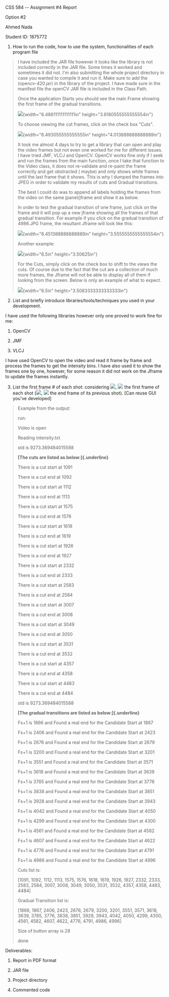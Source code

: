 CSS 584 -- Assignment #4 Report

Option #2

Ahmed Nada

Student ID: 1875772

1.  How to run the code, how to use the system, functionalities of each
    program file

> I have included the JAR file however it looks like the library is not
> included correctly in the JAR file. Some times it worked and sometimes
> it did not. I'm also submitting the whole project directory in case
> you wanted to compile it and run it. Make sure to add the
> (opencv-420.jar) in the library of the project. I have made sure in
> the manifest file the openCV JAR file is included in the Class Path.
>
> Once the application Starts you should see the main Frame showing the
> first frame of the gradual transitions.
>
> ![](./media/image1.png){width="6.486111111111111in"
> height="3.6180555555555554in"}
>
> To choose viewing the cut frames, click on the check box "Cuts".
>
> ![](./media/image2.png){width="6.493055555555555in"
> height="4.013888888888889in"}
>
> It took me almost 4 days to try to get a library that can open and
> play the video frames but not even one worked for me for different
> issues. I have tried JMF, VLCJ and OpenCV. OpenCV works fine only if I
> seek and run the frames from the main function, once I take that
> function to the Video class, it does not re-validate and re-paint the
> frame correctly and get obstracted ( maybe) and only shows white
> frames until the last frame that it shows. This is why I dumped the
> frames into JPEG in order to validate my results of cuts and Gradual
> transitions.
>
> The best I could do was to append all labels holding the frames from
> the video on the same jpanel/jframe and show it as below.
>
> In order to test the gradual transition of one frame, just click on
> the frame and it will pop up a new jframe showing all the frames of
> that gradual transition. For example if you click on the gradual
> transition of 4986.JPG frame, the resultant Jframe will look like
> this:
>
> ![](./media/image3.jpeg){width="6.451388888888889in"
> height="3.5555555555555554in"}
>
> Another example:
>
> ![](./media/image4.jpeg){width="6.5in" height="3.50625in"}
>
> For the Cuts, simply click on the check box to shift to the views the
> cuts. Of course due to the fact that the cut are a collection of much
> more frames, the Jframe will not be able to display all of them if
> looking from the screen. Below is only an example of what to expect.
>
> ![](./media/image5.png){width="6.5in" height="3.5083333333333333in"}

2.  List and briefly introduce libraries/tools/techniques you used in
    your development.

I have used the following libraries however only one proved to work fine
for me:

1.  OpenCV

2.  JMF

3.  VLCJ

I have used OpenCV to open the video and read it frame by frame and
process the frames to get the intensity bins. I have also used it to
show the frames one by one, however, for some reason it did not work on
the Jframe to update the frames instantly.

3.  List the first frame \# of each shot: considering
    ![](./media/image6.wmf), ![](./media/image7.wmf) the first frame of
    each shot (![](./media/image8.wmf), ![](./media/image9.wmf) the end
    frame of its previous shot). \[Can reuse GUI you've developed\]

> Example from the output:
>
> run:
>
> Video is open
>
> Reading intensity.txt
>
> std is 9273.369484015588
>
> **[The cuts are listed as below:]{.underline}**
>
> There is a cut start at 1091
>
> There is a cut end at 1092
>
> There is a cut start at 1112
>
> There is a cut end at 1113
>
> There is a cut start at 1575
>
> There is a cut end at 1576
>
> There is a cut start at 1618
>
> There is a cut end at 1619
>
> There is a cut start at 1926
>
> There is a cut end at 1927
>
> There is a cut start at 2332
>
> There is a cut end at 2333
>
> There is a cut start at 2583
>
> There is a cut end at 2584
>
> There is a cut start at 3007
>
> There is a cut end at 3008
>
> There is a cut start at 3049
>
> There is a cut end at 3050
>
> There is a cut start at 3531
>
> There is a cut end at 3532
>
> There is a cut start at 4357
>
> There is a cut end at 4358
>
> There is a cut start at 4483
>
> There is a cut end at 4484
>
> std is 9273.369484015588
>
> **[The gradual transitions are listed as below:]{.underline}**
>
> Fs+1 is 1866 and Found a real end for the Candidate Start at 1867
>
> Fs+1 is 2406 and Found a real end for the Candidate Start at 2423
>
> Fs+1 is 2676 and Found a real end for the Candidate Start at 2679
>
> Fs+1 is 3200 and Found a real end for the Candidate Start at 3201
>
> Fs+1 is 3551 and Found a real end for the Candidate Start at 3571
>
> Fs+1 is 3618 and Found a real end for the Candidate Start at 3639
>
> Fs+1 is 3765 and Found a real end for the Candidate Start at 3776
>
> Fs+1 is 3838 and Found a real end for the Candidate Start at 3851
>
> Fs+1 is 3928 and Found a real end for the Candidate Start at 3943
>
> Fs+1 is 4042 and Found a real end for the Candidate Start at 4050
>
> Fs+1 is 4299 and Found a real end for the Candidate Start at 4300
>
> Fs+1 is 4561 and Found a real end for the Candidate Start at 4582
>
> Fs+1 is 4607 and Found a real end for the Candidate Start at 4622
>
> Fs+1 is 4776 and Found a real end for the Candidate Start at 4791
>
> Fs+1 is 4986 and Found a real end for the Candidate Start at 4996
>
> Cuts list is:
>
> \[1091, 1092, 1112, 1113, 1575, 1576, 1618, 1619, 1926, 1927, 2332,
> 2333, 2583, 2584, 3007, 3008, 3049, 3050, 3531, 3532, 4357, 4358,
> 4483, 4484\]
>
> Gradual Transition list is:
>
> \[1866, 1867, 2406, 2423, 2676, 2679, 3200, 3201, 3551, 3571, 3618,
> 3639, 3765, 3776, 3838, 3851, 3928, 3943, 4042, 4050, 4299, 4300,
> 4561, 4582, 4607, 4622, 4776, 4791, 4986, 4996\]
>
> Size of button array is 28
>
> done

Deliverables:

1.  Report in PDF format

2.  JAR file

3.  Project directory

4.  Commented code
